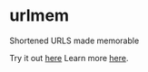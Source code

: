 # urlmem
Shortened URLS made memorable

Try it out [here](urlmem.com)
Learn more [here](https://antiprojects.com/urlmem/the-concept-generating-memorable-strings).

